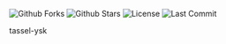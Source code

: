 

![Github Forks](https://img.shields.io/github/forks/tassel-ysk/tassel-ysk.github.io?style=flat)
![Github Stars](https://img.shields.io/github/stars/tassel-ysk/tassel-ysk.github.io?style=flat)
![License](https://img.shields.io/github/license/tassel-ysk/tassel-ysk.github.io)
![Last Commit](https://img.shields.io/github/last-commit/tassel-ysk/tassel-ysk.github.io)

tassel-ysk

